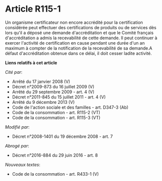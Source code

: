 # Article R115-1

Un organisme certificateur non encore accrédité pour la certification considérée peut effectuer des certifications de
produits ou de services dès lors qu'il a déposé une demande d'accréditation et que le Comité français d'accréditation a admis
la recevabilité de cette demande. Il peut continuer à exercer l'activité de certification en cause pendant une durée d'un an
maximum à compter de la notification de la recevabilité de sa demande.A défaut d'accréditation obtenue dans ce délai, il doit
cesser ladite activité.

**Liens relatifs à cet article**

_Cité par_:

  - Arrêté du 17 janvier 2008 (V)
  - Décret n°2009-873 du 16 juillet 2009 (V)
  - Arrêté du 29 septembre 2009 - art. 4 (V)
  - Décret n°2011-845 du 15 juillet 2011 - art. 4 (V)
  - Arrêté du 9 décembre 2013 (V)
  - Code de l'action sociale et des familles - art. D347-3 (Ab)
  - Code de la consommation - art. R115-2 (VT)
  - Code de la consommation - art. R115-3 (VT)

_Modifié par_:

  - Décret n°2008-1401 du 19 décembre 2008 - art. 7

_Abrogé par_:

  - Décret n°2016-884 du 29 juin 2016 - art. 8

_Nouveaux textes_:

  - Code de la consommation - art. R433-1 (V)
